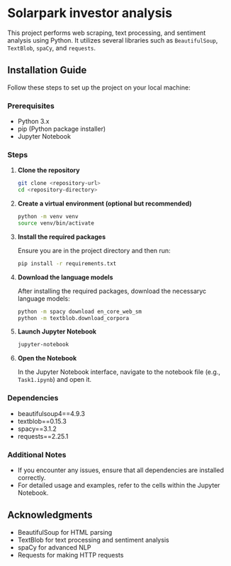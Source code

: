 # Solarpark investor analysis

This project performs web scraping, text processing, and sentiment analysis using Python. It utilizes several libraries such as `BeautifulSoup`, `TextBlob`, `spaCy`, and `requests`.

## Installation Guide

Follow these steps to set up the project on your local machine:

### Prerequisites

- Python 3.x
- pip (Python package installer)
- Jupyter Notebook

### Steps

1. **Clone the repository**

   ```bash
   git clone <repository-url>
   cd <repository-directory>
   ```

2. **Create a virtual environment (optional but recommended)**

   ```bash
   python -m venv venv
   source venv/bin/activate
   ```

3. **Install the required packages**

   Ensure you are in the project directory and then run:

   ```bash
   pip install -r requirements.txt
   ```

4. **Download the language models**

   After installing the required packages, download the necessaryc language models:

   ```bash
   python -m spacy download en_core_web_sm
   python -m textblob.download_corpora
   ```
   
   

5. **Launch Jupyter Notebook**

   ```bash
   jupyter-notebook
   ```

6. **Open the Notebook**

   In the Jupyter Notebook interface, navigate to the notebook file (e.g., `Task1.ipynb`) and open it.

### Dependencies

- beautifulsoup4==4.9.3
- textblob==0.15.3
- spacy==3.1.2
- requests==2.25.1

### Additional Notes

- If you encounter any issues, ensure that all dependencies are installed correctly.
- For detailed usage and examples, refer to the cells within the Jupyter Notebook.


## Acknowledgments

- BeautifulSoup for HTML parsing
- TextBlob for text processing and sentiment analysis
- spaCy for advanced NLP
- Requests for making HTTP requests


